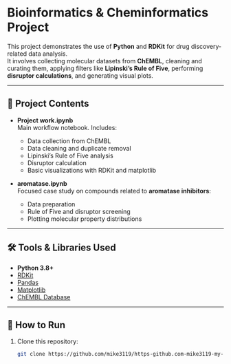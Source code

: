 # Bioinformatics &amp; Cheminformatics Project

This project demonstrates the use of **Python** and **RDKit** for drug discovery-related data analysis.  
It involves collecting molecular datasets from **ChEMBL**, cleaning and curating them, applying filters like **Lipinski’s Rule of Five**, performing **disruptor calculations**, and generating visual plots.

---

## 📂 Project Contents
- **Project work.ipynb**  
  Main workflow notebook. Includes:
  - Data collection from ChEMBL
  - Data cleaning and duplicate removal
  - Lipinski’s Rule of Five analysis
  - Disruptor calculation
  - Basic visualizations with RDKit and matplotlib

- **aromatase.ipynb**  
  Focused case study on compounds related to **aromatase inhibitors**:
  - Data preparation
  - Rule of Five and disruptor screening
  - Plotting molecular property distributions

---

## 🛠️ Tools &amp; Libraries Used
- **Python 3.8+**
- [RDKit](https://www.rdkit.org/)
- [Pandas](https://pandas.pydata.org/)
- [Matplotlib](https://matplotlib.org/)
- [ChEMBL Database](https://www.ebi.ac.uk/chembl/)

---

## 🚀 How to Run
1. Clone this repository:  
   ```bash
   git clone https://github.com/mike3119/https-github.com-mike3119-my-project.git
